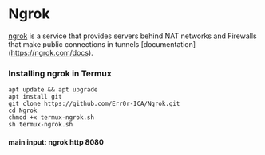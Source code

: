 # Ngrok
[ngrok](https://ngrok.com/) is a service that provides servers behind NAT networks and Firewalls that make public connections in tunnels [documentation] (https://ngrok.com/docs).

### Installing ngrok in Termux
```
apt update && apt upgrade
apt install git
git clone https://github.com/Err0r-ICA/Ngrok.git
cd Ngrok
chmod +x termux-ngrok.sh
sh termux-ngrok.sh
```
#### main input: ngrok http 8080
